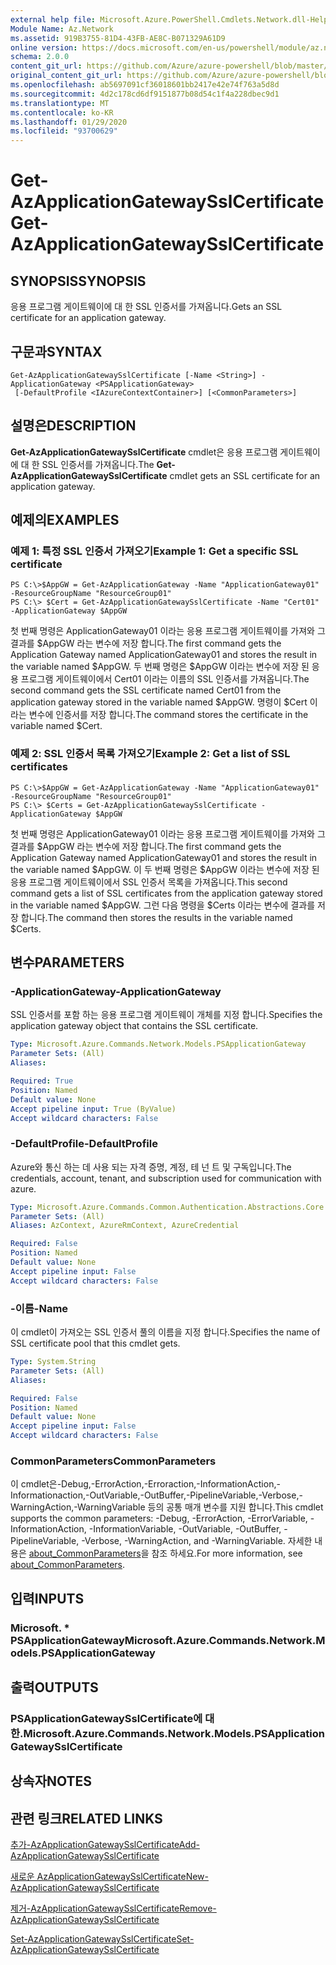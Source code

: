 ```yaml
---
external help file: Microsoft.Azure.PowerShell.Cmdlets.Network.dll-Help.xml
Module Name: Az.Network
ms.assetid: 919B3755-81D4-43FB-AE8C-B071329A61D9
online version: https://docs.microsoft.com/en-us/powershell/module/az.network/get-azapplicationgatewaysslcertificate
schema: 2.0.0
content_git_url: https://github.com/Azure/azure-powershell/blob/master/src/Network/Network/help/Get-AzApplicationGatewaySslCertificate.md
original_content_git_url: https://github.com/Azure/azure-powershell/blob/master/src/Network/Network/help/Get-AzApplicationGatewaySslCertificate.md
ms.openlocfilehash: ab5697091cf36018601bb2417e42e74f763a5d8d
ms.sourcegitcommit: 4d2c178cd6df9151877b08d54c1f4a228dbec9d1
ms.translationtype: MT
ms.contentlocale: ko-KR
ms.lasthandoff: 01/29/2020
ms.locfileid: "93700629"
---
```

# <span data-ttu-id="ed301-101">Get-AzApplicationGatewaySslCertificate</span><span class="sxs-lookup"><span data-stu-id="ed301-101">Get-AzApplicationGatewaySslCertificate</span></span>

## <span data-ttu-id="ed301-102">SYNOPSIS</span><span class="sxs-lookup"><span data-stu-id="ed301-102">SYNOPSIS</span></span>
<span data-ttu-id="ed301-103">응용 프로그램 게이트웨이에 대 한 SSL 인증서를 가져옵니다.</span><span class="sxs-lookup"><span data-stu-id="ed301-103">Gets an SSL certificate for an application gateway.</span></span>

## <span data-ttu-id="ed301-104">구문과</span><span class="sxs-lookup"><span data-stu-id="ed301-104">SYNTAX</span></span>

```
Get-AzApplicationGatewaySslCertificate [-Name <String>] -ApplicationGateway <PSApplicationGateway>
 [-DefaultProfile <IAzureContextContainer>] [<CommonParameters>]
```

## <span data-ttu-id="ed301-105">설명은</span><span class="sxs-lookup"><span data-stu-id="ed301-105">DESCRIPTION</span></span>
<span data-ttu-id="ed301-106">**Get-AzApplicationGatewaySslCertificate** cmdlet은 응용 프로그램 게이트웨이에 대 한 SSL 인증서를 가져옵니다.</span><span class="sxs-lookup"><span data-stu-id="ed301-106">The **Get-AzApplicationGatewaySslCertificate** cmdlet gets an SSL certificate for an application gateway.</span></span>

## <span data-ttu-id="ed301-107">예제의</span><span class="sxs-lookup"><span data-stu-id="ed301-107">EXAMPLES</span></span>

### <span data-ttu-id="ed301-108">예제 1: 특정 SSL 인증서 가져오기</span><span class="sxs-lookup"><span data-stu-id="ed301-108">Example 1: Get a specific SSL certificate</span></span>
```
PS C:\>$AppGW = Get-AzApplicationGateway -Name "ApplicationGateway01" -ResourceGroupName "ResourceGroup01"
PS C:\> $Cert = Get-AzApplicationGatewaySslCertificate -Name "Cert01" -ApplicationGateway $AppGW
```

<span data-ttu-id="ed301-109">첫 번째 명령은 ApplicationGateway01 이라는 응용 프로그램 게이트웨이를 가져와 그 결과를 $AppGW 라는 변수에 저장 합니다.</span><span class="sxs-lookup"><span data-stu-id="ed301-109">The first command gets the Application Gateway named ApplicationGateway01 and stores the result in the variable named $AppGW.</span></span>
<span data-ttu-id="ed301-110">두 번째 명령은 $AppGW 이라는 변수에 저장 된 응용 프로그램 게이트웨이에서 Cert01 이라는 이름의 SSL 인증서를 가져옵니다.</span><span class="sxs-lookup"><span data-stu-id="ed301-110">The second command gets the SSL certificate named Cert01 from the application gateway stored in the variable named $AppGW.</span></span>
<span data-ttu-id="ed301-111">명령이 $Cert 이라는 변수에 인증서를 저장 합니다.</span><span class="sxs-lookup"><span data-stu-id="ed301-111">The command stores the certificate in the variable named $Cert.</span></span>

### <span data-ttu-id="ed301-112">예제 2: SSL 인증서 목록 가져오기</span><span class="sxs-lookup"><span data-stu-id="ed301-112">Example 2: Get a list of SSL certificates</span></span>
```
PS C:\>$AppGW = Get-AzApplicationGateway -Name "ApplicationGateway01" -ResourceGroupName "ResourceGroup01"
PS C:\> $Certs = Get-AzApplicationGatewaySslCertificate -ApplicationGateway $AppGW
```

<span data-ttu-id="ed301-113">첫 번째 명령은 ApplicationGateway01 이라는 응용 프로그램 게이트웨이를 가져와 그 결과를 $AppGW 라는 변수에 저장 합니다.</span><span class="sxs-lookup"><span data-stu-id="ed301-113">The first command gets the Application Gateway named ApplicationGateway01 and stores the result in the variable named $AppGW.</span></span>
<span data-ttu-id="ed301-114">이 두 번째 명령은 $AppGW 이라는 변수에 저장 된 응용 프로그램 게이트웨이에서 SSL 인증서 목록을 가져옵니다.</span><span class="sxs-lookup"><span data-stu-id="ed301-114">This second command gets a list of SSL certificates from the application gateway stored in the variable named $AppGW.</span></span>
<span data-ttu-id="ed301-115">그런 다음 명령을 $Certs 이라는 변수에 결과를 저장 합니다.</span><span class="sxs-lookup"><span data-stu-id="ed301-115">The command then stores the results in the variable named $Certs.</span></span>

## <span data-ttu-id="ed301-116">변수</span><span class="sxs-lookup"><span data-stu-id="ed301-116">PARAMETERS</span></span>

### <span data-ttu-id="ed301-117">-ApplicationGateway</span><span class="sxs-lookup"><span data-stu-id="ed301-117">-ApplicationGateway</span></span>
<span data-ttu-id="ed301-118">SSL 인증서를 포함 하는 응용 프로그램 게이트웨이 개체를 지정 합니다.</span><span class="sxs-lookup"><span data-stu-id="ed301-118">Specifies the application gateway object that contains the SSL certificate.</span></span>

```yaml
Type: Microsoft.Azure.Commands.Network.Models.PSApplicationGateway
Parameter Sets: (All)
Aliases:

Required: True
Position: Named
Default value: None
Accept pipeline input: True (ByValue)
Accept wildcard characters: False
```

### <span data-ttu-id="ed301-119">-DefaultProfile</span><span class="sxs-lookup"><span data-stu-id="ed301-119">-DefaultProfile</span></span>
<span data-ttu-id="ed301-120">Azure와 통신 하는 데 사용 되는 자격 증명, 계정, 테 넌 트 및 구독입니다.</span><span class="sxs-lookup"><span data-stu-id="ed301-120">The credentials, account, tenant, and subscription used for communication with azure.</span></span>

```yaml
Type: Microsoft.Azure.Commands.Common.Authentication.Abstractions.Core.IAzureContextContainer
Parameter Sets: (All)
Aliases: AzContext, AzureRmContext, AzureCredential

Required: False
Position: Named
Default value: None
Accept pipeline input: False
Accept wildcard characters: False
```

### <span data-ttu-id="ed301-121">-이름</span><span class="sxs-lookup"><span data-stu-id="ed301-121">-Name</span></span>
<span data-ttu-id="ed301-122">이 cmdlet이 가져오는 SSL 인증서 풀의 이름을 지정 합니다.</span><span class="sxs-lookup"><span data-stu-id="ed301-122">Specifies the name of SSL certificate pool that this cmdlet gets.</span></span>

```yaml
Type: System.String
Parameter Sets: (All)
Aliases:

Required: False
Position: Named
Default value: None
Accept pipeline input: False
Accept wildcard characters: False
```

### <span data-ttu-id="ed301-123">CommonParameters</span><span class="sxs-lookup"><span data-stu-id="ed301-123">CommonParameters</span></span>
<span data-ttu-id="ed301-124">이 cmdlet은-Debug,-ErrorAction,-Erroraction,-InformationAction,-Informationaction,-OutVariable,-OutBuffer,-PipelineVariable,-Verbose,-WarningAction,-WarningVariable 등의 공통 매개 변수를 지원 합니다.</span><span class="sxs-lookup"><span data-stu-id="ed301-124">This cmdlet supports the common parameters: -Debug, -ErrorAction, -ErrorVariable, -InformationAction, -InformationVariable, -OutVariable, -OutBuffer, -PipelineVariable, -Verbose, -WarningAction, and -WarningVariable.</span></span> <span data-ttu-id="ed301-125">자세한 내용은 [about_CommonParameters](https://go.microsoft.com/fwlink/?LinkID=113216)을 참조 하세요.</span><span class="sxs-lookup"><span data-stu-id="ed301-125">For more information, see [about_CommonParameters](https://go.microsoft.com/fwlink/?LinkID=113216).</span></span>

## <span data-ttu-id="ed301-126">입력</span><span class="sxs-lookup"><span data-stu-id="ed301-126">INPUTS</span></span>

### <span data-ttu-id="ed301-127">Microsoft. \* PSApplicationGateway</span><span class="sxs-lookup"><span data-stu-id="ed301-127">Microsoft.Azure.Commands.Network.Models.PSApplicationGateway</span></span>

## <span data-ttu-id="ed301-128">출력</span><span class="sxs-lookup"><span data-stu-id="ed301-128">OUTPUTS</span></span>

### <span data-ttu-id="ed301-129">PSApplicationGatewaySslCertificate에 대 한.</span><span class="sxs-lookup"><span data-stu-id="ed301-129">Microsoft.Azure.Commands.Network.Models.PSApplicationGatewaySslCertificate</span></span>

## <span data-ttu-id="ed301-130">상속자</span><span class="sxs-lookup"><span data-stu-id="ed301-130">NOTES</span></span>

## <span data-ttu-id="ed301-131">관련 링크</span><span class="sxs-lookup"><span data-stu-id="ed301-131">RELATED LINKS</span></span>

[<span data-ttu-id="ed301-132">추가-AzApplicationGatewaySslCertificate</span><span class="sxs-lookup"><span data-stu-id="ed301-132">Add-AzApplicationGatewaySslCertificate</span></span>](./Add-AzApplicationGatewaySslCertificate.md)

[<span data-ttu-id="ed301-133">새로운 AzApplicationGatewaySslCertificate</span><span class="sxs-lookup"><span data-stu-id="ed301-133">New-AzApplicationGatewaySslCertificate</span></span>](./New-AzApplicationGatewaySslCertificate.md)

[<span data-ttu-id="ed301-134">제거-AzApplicationGatewaySslCertificate</span><span class="sxs-lookup"><span data-stu-id="ed301-134">Remove-AzApplicationGatewaySslCertificate</span></span>](./Remove-AzApplicationGatewaySslCertificate.md)

[<span data-ttu-id="ed301-135">Set-AzApplicationGatewaySslCertificate</span><span class="sxs-lookup"><span data-stu-id="ed301-135">Set-AzApplicationGatewaySslCertificate</span></span>](./Set-AzApplicationGatewaySslCertificate.md)


